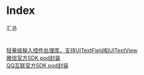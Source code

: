 # Index
汇总

# 
<div>
  <a href="https://github.com/liujunliuhong/SimpleInput">轻量级输入控件处理库，支持UITextField和UITextView</a>
</div>

<div>
  <a href="https://github.com/liujunliuhong/WechatOpenSDK">微信官方SDK pod封装</a>
</div>

<div>
  <a href="https://github.com/liujunliuhong/TencentOpenSDK">QQ互联官方SDK pod封装</a>
</div>
